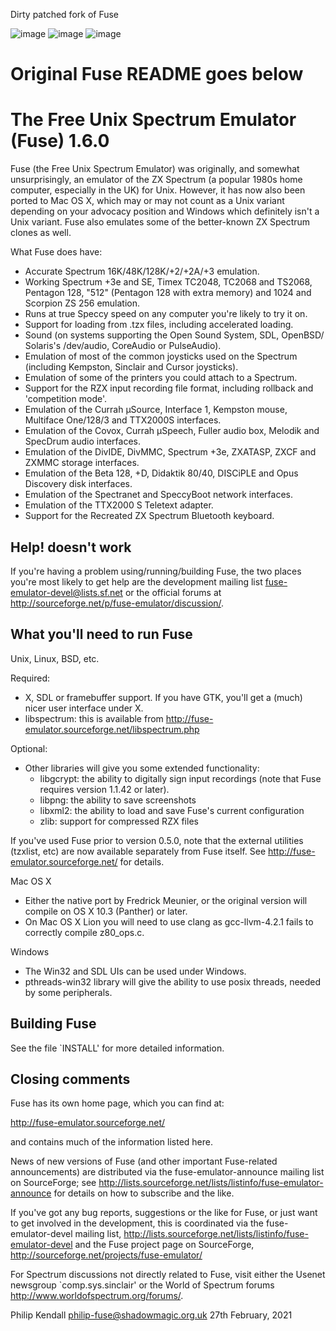 Dirty patched fork of Fuse

![image](https://github.com/mistificator/de-fuse/assets/2280081/0ec9ef12-54d7-4eb2-84d2-81cd1323199b)
![image](https://github.com/mistificator/de-fuse/assets/2280081/34f8ea19-b3f0-421b-9a54-5000915d1901)
![image](https://github.com/mistificator/de-fuse/assets/2280081/61dac719-3acc-4e24-bd7b-5fb1b603fbc4)

Original Fuse README goes below
============================================

The Free Unix Spectrum Emulator (Fuse) 1.6.0
============================================

Fuse (the Free Unix Spectrum Emulator) was originally, and somewhat
unsurprisingly, an emulator of the ZX Spectrum (a popular 1980s home
computer, especially in the UK) for Unix. However, it has now also
been ported to Mac OS X, which may or may not count as a Unix variant
depending on your advocacy position and Windows which definitely isn't
a Unix variant. Fuse also emulates some of the better-known ZX Spectrum
clones as well.

What Fuse does have:

* Accurate Spectrum 16K/48K/128K/+2/+2A/+3 emulation.
* Working Spectrum +3e and SE, Timex TC2048, TC2068 and TS2068,
  Pentagon 128, "512" (Pentagon 128 with extra memory) and 1024 and
  Scorpion ZS 256 emulation.
* Runs at true Speccy speed on any computer you're likely to try it on.
* Support for loading from .tzx files, including accelerated loading.
* Sound (on systems supporting the Open Sound System, SDL, OpenBSD/
  Solaris's /dev/audio, CoreAudio or PulseAudio).
* Emulation of most of the common joysticks used on the Spectrum
  (including Kempston, Sinclair and Cursor joysticks).
* Emulation of some of the printers you could attach to a Spectrum.
* Support for the RZX input recording file format, including
  rollback and 'competition mode'.
* Emulation of the Currah µSource, Interface 1, Kempston mouse,
  Multiface One/128/3 and TTX2000S interfaces.
* Emulation of the Covox, Currah µSpeech, Fuller audio box, Melodik and
  SpecDrum audio interfaces.
* Emulation of the DivIDE, DivMMC, Spectrum +3e, ZXATASP, ZXCF and ZXMMC
  storage interfaces.
* Emulation of the Beta 128, +D, Didaktik 80/40, DISCiPLE and Opus Discovery
  disk interfaces.
* Emulation of the Spectranet and SpeccyBoot network interfaces.
* Emulation of the TTX2000 S Teletext adapter.
* Support for the Recreated ZX Spectrum Bluetooth keyboard.

Help! <xyz> doesn't work
------------------------

If you're having a problem using/running/building Fuse, the two places
you're most likely to get help are the development mailing list
<fuse-emulator-devel@lists.sf.net> or the official forums at
<http://sourceforge.net/p/fuse-emulator/discussion/>.

What you'll need to run Fuse
----------------------------

Unix, Linux, BSD, etc.

Required:

* X, SDL or framebuffer support. If you have GTK, you'll get
  a (much) nicer user interface under X.
* libspectrum: this is available from
  http://fuse-emulator.sourceforge.net/libspectrum.php

Optional:

* Other libraries will give you some extended functionality:
  * libgcrypt: the ability to digitally sign input recordings (note that
    Fuse requires version 1.1.42 or later).
  * libpng: the ability to save screenshots
  * libxml2: the ability to load and save Fuse's current configuration
  * zlib: support for compressed RZX files

If you've used Fuse prior to version 0.5.0, note that the external
utilities (tzxlist, etc) are now available separately from Fuse
itself. See http://fuse-emulator.sourceforge.net/ for details.

Mac OS X

* Either the native port by Fredrick Meunier, or the original version
  will compile on OS X 10.3 (Panther) or later.
* On Mac OS X Lion you will need to use clang as gcc-llvm-4.2.1 fails to
  correctly compile z80_ops.c.

Windows

* The Win32 and SDL UIs can be used under Windows.
* pthreads-win32 library will give the ability to use posix threads, needed by
  some peripherals.

Building Fuse
-------------

See the file `INSTALL' for more detailed information.

Closing comments
----------------

Fuse has its own home page, which you can find at:

http://fuse-emulator.sourceforge.net/

and contains much of the information listed here. 

News of new versions of Fuse (and other important Fuse-related
announcements) are distributed via the fuse-emulator-announce mailing
list on SourceForge; see
http://lists.sourceforge.net/lists/listinfo/fuse-emulator-announce
for details on how to subscribe and the like.

If you've got any bug reports, suggestions or the like for Fuse, or
just want to get involved in the development, this is coordinated via
the fuse-emulator-devel mailing list,
http://lists.sourceforge.net/lists/listinfo/fuse-emulator-devel
and the Fuse project page on SourceForge,
http://sourceforge.net/projects/fuse-emulator/

For Spectrum discussions not directly related to Fuse, visit either the
Usenet newsgroup `comp.sys.sinclair' or the World of Spectrum forums
<http://www.worldofspectrum.org/forums/>.

Philip Kendall <philip-fuse@shadowmagic.org.uk>
27th February, 2021
